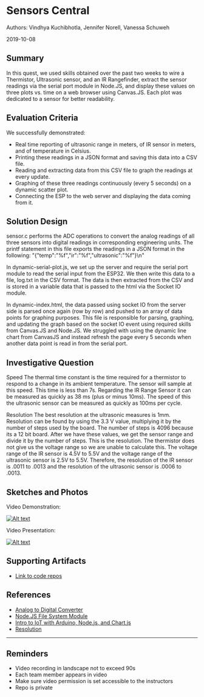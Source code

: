 # Sensors Central
Authors: Vindhya Kuchibhotla, Jennifer Norell, Vanessa Schuweh

2019-10-08

## Summary
In this quest, we used skills obtained over the past two weeks to wire a Thermistor, Ultrasonic sensor, and an IR Rangefinder, extract the sensor readings via the serial port module in Node.JS, and display these values on three plots vs. time on a web browser using Canvas.JS. Each plot was dedicated to a sensor for better readability. 

## Evaluation Criteria
We successfully demonstrated:
- Real time reporting of ultrasonic range in meters, of IR sensor in meters, and of temperature in Celsius.
- Printing these readings in a JSON format and saving this data into a CSV file.
- Reading and extracting data from this CSV file to graph the readings at every update.
- Graphing of these three readings continuously (every 5 seconds) on a dynamic scatter plot.
- Connecting the ESP to the web server and displaying the data coming from it.


## Solution Design

sensor.c performs the ADC operations to convert the analog readings of all three sensors into digital readings in corresponding engineering units. The printf statement in this file exports the readings in a JSON format in the following: "{\"temp\":\"%f\",\"ir\":\"%f\",\"ultrasonic\":\"%f\"}\n"

In dynamic-serial-plot.js, we set up the server and require the serial port module to read the serial input from the ESP32. We then write this data to a file, log.txt in the CSV format. The data is then extracted from the CSV and is stored in a variable data that is passed to the html via the Socket IO module. 

In dynamic-index.html, the data passed using socket IO from the server side is parsed once again (row by row) and pushed to an array of data points for graphing purposes. This file is responsible for parsing, graphing, and updating the graph based on the socket IO event using required skills from Canvas.JS and Node.JS. We struggled with using the dynamic line chart from CanvasJS and instead refresh the page every 5 seconds when another data point is read in from the serial port.


## Investigative Question

Speed
The thermal time constant is the time required for a thermistor to respond to a change in its ambient temperature. The sensor will sample at this speed. This time is less than 7s.  Regarding the IR Range Sensor it can be measured as quickly as 38 ms (plus or minus 10ms). The speed of this the ultrasonic sensor can be measured as quickly as 100ms per cycle.

Resolution
The best resolution at the ultrasonic measures is 1mm. Resolution can be found by using the 3.3 V value, multiplying it by the number of steps used by the board. The number of steps is 4096 because its a 12 bit board. After we have these values, we get the sensor range and divide it by the number of steps. This is the resolution.
The thermistor does not give us the voltage range so we are unable to calculate this. The voltage range of the IR sensor is 4.5V to 5.5V and the voltage range of the ultrasonic sensor is 2.5V to 5.5V. Therefore, the resolution of the IR sensor is .0011 to .0013 and the resolution of the ultrasonic sensor is .0006 to .0013.


## Sketches and Photos
Video Demonstration:

[![Alt text](https://img.youtube.com/vi/Rot8pgcuBcU/0.jpg)](https://www.youtube.com/watch?v=Rot8pgcuBcU&feature=youtu.be)

Video Presentation:

[![Alt text](https://img.youtube.com/vi/gNg-w3J8EsA/0.jpg)](https://www.youtube.com/watch?v=gNg-w3J8EsA&feature=youtu.be)

## Supporting Artifacts
- [Link to code repos](https://github.com/BU-EC444/Team7-Schuweh-Kuchibhotla-Norell/tree/master/quest-2/code)


## References
- [Analog to Digital Converter](https://docs.espressif.com/projects/esp-idf/en/latest/api-reference/peripherals/adc.html)
- [Node.JS File System Module](https://www.w3schools.com/nodejs/nodejs_filesystem.asp)
- [Intro to IoT with Arduino, Node.js, and Chart.js](https://blog.priyanshrastogi.com/introduction-to-internet-of-things-with-arduino-node-js-and-chart-js-cb4885d176c4)
- [Resolution]( https://www.eaa.net.au/PDF/Hitech/MF52type.pdf)
-----

## Reminders

- Video recording in landscape not to exceed 90s
- Each team member appears in video
- Make sure video permission is set accessible to the instructors
- Repo is private
